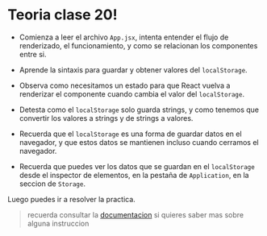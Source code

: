 # Teoria clase 20!

- Comienza a leer el archivo `App.jsx`, intenta entender el flujo de renderizado, el funcionamiento, y como se relacionan los componentes entre si.

- Aprende la sintaxis para guardar y obtener valores del `localStorage`.

- Observa como necesitamos un estado para que React vuelva a renderizar el componente cuando cambia el valor del `localStorage`.

- Detesta como el `localStorage` solo guarda strings, y como tenemos que convertir los valores a strings y de strings a valores.

- Recuerda que el `localStorage` es una forma de guardar datos en el navegador, y que estos datos se mantienen incluso cuando cerramos el navegador.

- Recuerda que puedes ver los datos que se guardan en el `localStorage` desde el inspector de elementos, en la pestaña de `Application`, en la seccion de `Storage`.

Luego puedes ir a resolver la practica.

> recuerda consultar la [documentacion](/doc/externalLinks.md#clase-20-localstorage) si quieres saber mas sobre alguna instruccion

